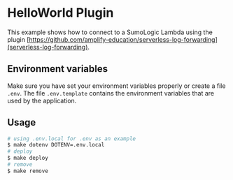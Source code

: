 # HelloWorld Plugin

This example shows how to connect to a SumoLogic Lambda using the plugin [https://github.com/amplify-education/serverless-log-forwarding](serverless-log-forwarding).

## Environment variables

Make sure you have set your environment variables properly or create a file `.env`. The file `.env.template` contains the environment variables that are used by the application.

## Usage

```bash
# using .env.local for .env as an example
$ make dotenv DOTENV=.env.local
# deploy
$ make deploy
# remove
$ make remove
```
